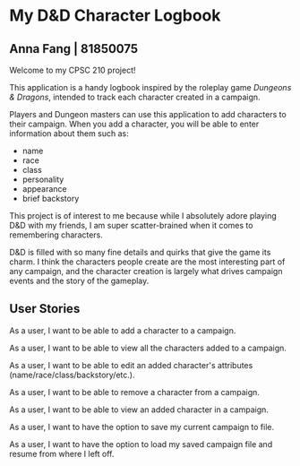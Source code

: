 # My D&D Character Logbook

## Anna Fang | 81850075

Welcome to my CPSC 210 project!

This application is a handy logbook inspired by the roleplay game
*Dungeons & Dragons*, intended to track each character created in a campaign.

Players and Dungeon masters can use this application to add characters to their campaign.
When you add a character, you will be able to enter information about them such as:

- name
- race
- class
- personality
- appearance
- brief backstory

This project is of interest to me because while I absolutely adore
playing D&D with my friends, I am super scatter-brained when it comes
to remembering characters.

D&D is filled with so many fine details and quirks that give the game
its charm. I think the characters people create are the most interesting
part of any campaign, and the character creation is largely what drives
campaign events and the story of the gameplay.

## User Stories

As a user, I want to be able to add a character to a campaign.

As a user, I want to be able to view all the characters added to a campaign.

As a user, I want to be able to edit an added character's attributes
(name/race/class/backstory/etc.).

As a user, I want to be able to remove a character from a campaign.

As a user, I want to be able to view an added character in a campaign.

As a user, I want to have the option to save my current campaign to file.

As a user, I want to have the option to load my saved campaign file and resume from where I left off.
